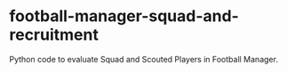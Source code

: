 # football-manager-squad-and-recruitment
Python code to evaluate Squad and Scouted Players in Football Manager.
